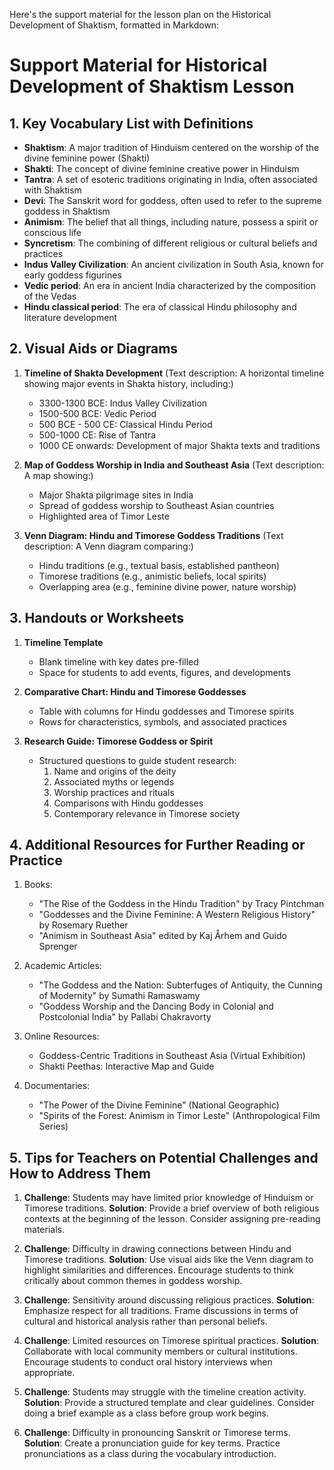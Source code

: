 Here's the support material for the lesson plan on the Historical Development of Shaktism, formatted in Markdown:

# Support Material for Historical Development of Shaktism Lesson

## 1. Key Vocabulary List with Definitions

- **Shaktism**: A major tradition of Hinduism centered on the worship of the divine feminine power (Shakti)
- **Shakti**: The concept of divine feminine creative power in Hinduism
- **Tantra**: A set of esoteric traditions originating in India, often associated with Shaktism
- **Devi**: The Sanskrit word for goddess, often used to refer to the supreme goddess in Shaktism
- **Animism**: The belief that all things, including nature, possess a spirit or conscious life
- **Syncretism**: The combining of different religious or cultural beliefs and practices
- **Indus Valley Civilization**: An ancient civilization in South Asia, known for early goddess figurines
- **Vedic period**: An era in ancient India characterized by the composition of the Vedas
- **Hindu classical period**: The era of classical Hindu philosophy and literature development

## 2. Visual Aids or Diagrams

1. **Timeline of Shakta Development**
   (Text description: A horizontal timeline showing major events in Shakta history, including:)
   - 3300-1300 BCE: Indus Valley Civilization
   - 1500-500 BCE: Vedic Period
   - 500 BCE - 500 CE: Classical Hindu Period
   - 500-1000 CE: Rise of Tantra
   - 1000 CE onwards: Development of major Shakta texts and traditions

2. **Map of Goddess Worship in India and Southeast Asia**
   (Text description: A map showing:)
   - Major Shakta pilgrimage sites in India
   - Spread of goddess worship to Southeast Asian countries
   - Highlighted area of Timor Leste

3. **Venn Diagram: Hindu and Timorese Goddess Traditions**
   (Text description: A Venn diagram comparing:)
   - Hindu traditions (e.g., textual basis, established pantheon)
   - Timorese traditions (e.g., animistic beliefs, local spirits)
   - Overlapping area (e.g., feminine divine power, nature worship)

## 3. Handouts or Worksheets

1. **Timeline Template**
   - Blank timeline with key dates pre-filled
   - Space for students to add events, figures, and developments

2. **Comparative Chart: Hindu and Timorese Goddesses**
   - Table with columns for Hindu goddesses and Timorese spirits
   - Rows for characteristics, symbols, and associated practices

3. **Research Guide: Timorese Goddess or Spirit**
   - Structured questions to guide student research:
     1. Name and origins of the deity
     2. Associated myths or legends
     3. Worship practices and rituals
     4. Comparisons with Hindu goddesses
     5. Contemporary relevance in Timorese society

## 4. Additional Resources for Further Reading or Practice

1. Books:
   - "The Rise of the Goddess in the Hindu Tradition" by Tracy Pintchman
   - "Goddesses and the Divine Feminine: A Western Religious History" by Rosemary Ruether
   - "Animism in Southeast Asia" edited by Kaj Århem and Guido Sprenger

2. Academic Articles:
   - "The Goddess and the Nation: Subterfuges of Antiquity, the Cunning of Modernity" by Sumathi Ramaswamy
   - "Goddess Worship and the Dancing Body in Colonial and Postcolonial India" by Pallabi Chakravorty

3. Online Resources:
   - Goddess-Centric Traditions in Southeast Asia (Virtual Exhibition)
   - Shakti Peethas: Interactive Map and Guide

4. Documentaries:
   - "The Power of the Divine Feminine" (National Geographic)
   - "Spirits of the Forest: Animism in Timor Leste" (Anthropological Film Series)

## 5. Tips for Teachers on Potential Challenges and How to Address Them

1. **Challenge**: Students may have limited prior knowledge of Hinduism or Timorese traditions.
   **Solution**: Provide a brief overview of both religious contexts at the beginning of the lesson. Consider assigning pre-reading materials.

2. **Challenge**: Difficulty in drawing connections between Hindu and Timorese traditions.
   **Solution**: Use visual aids like the Venn diagram to highlight similarities and differences. Encourage students to think critically about common themes in goddess worship.

3. **Challenge**: Sensitivity around discussing religious practices.
   **Solution**: Emphasize respect for all traditions. Frame discussions in terms of cultural and historical analysis rather than personal beliefs.

4. **Challenge**: Limited resources on Timorese spiritual practices.
   **Solution**: Collaborate with local community members or cultural institutions. Encourage students to conduct oral history interviews when appropriate.

5. **Challenge**: Students may struggle with the timeline creation activity.
   **Solution**: Provide a structured template and clear guidelines. Consider doing a brief example as a class before group work begins.

6. **Challenge**: Difficulty in pronouncing Sanskrit or Timorese terms.
   **Solution**: Create a pronunciation guide for key terms. Practice pronunciations as a class during the vocabulary introduction.